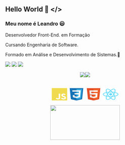 ##  Hello World :wave: </>

### Meu nome é Leandro  :smiley:

Desenvolvedor Front-End. em Formação

Cursando Engenharia de Software.

Formado em Análise e Desenvolvimento de Sistemas.📖

<a href= "mailto:leandromendesluiz@hotmail.com"><img src="https://img.shields.io/badge/-EMAIL-%23333?style=for-the-badge&logo=gmail&logoColor=white" alvo ="_blank"></a> <a href="https://www.linkedin.com/in/leandro-henrique-mendes-luiz"><img src="https://img.shields.io/badge/-LinkedIn -%230077B5?style=for-the-badge&logo=linkedin&logoColor=white" target="_blank"></a> <a href="https://github.com/LeandroShift?tab=repositories"><img src="https://img.shields.io/badge/GitHub-7289f4?style=for-the-badge&logo=github&logoColor=white" target="_blank"></a>

<div align="center">
    <a href="https://github.com/LeandroShift"></a>
<img height="130em" src="https://github-readme-stats.vercel.app/api?username=LeandroShift&show_icons=true&theme=tokyonight&include_all_commits=true&count_private=true"/><img height="130em" src="https://github-readme-stats.vercel.app/api/top-langs/?username=LeandroShift&layout=compact&langs_count=7&theme=tokyonight"/>


<div style="display: inline_block"><br>


  <img align="center"  height="40" width="50" src="https://raw.githubusercontent.com/devicons/devicon/master/icons/javascript/javascript-plain.svg">  <img align="center" height="40" width="50" src="https://raw.githubusercontent.com/devicons/devicon/master/icons/css3/css3-original.svg"> <img align="center" height="40" width="50" src="https://raw.githubusercontent.com/devicons/devicon/master/icons/html5/html5-original.svg"> <img align="center" height="40" width="50" src="https://raw.githubusercontent.com/devicons/devicon/master/icons/react/react-original.svg">

<img align="center" height="110" width="220" src="http://dhecastro.com.br/wp-content/uploads/2020/12/codando-1.gif">
